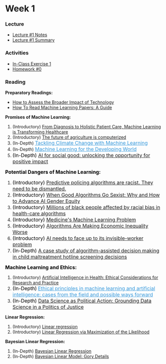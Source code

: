 # Week 1

### Lecture
- [Lecture #1 Notes](./Lectures/Lecture1.html)
- [Lecture #1 Summary](./Summary/Summary1.html)

### Activities
- [In-Class Exercise 1](./In_class/ex1.html)
- [Homework #0](./HW/HW0.html)

### Reading
**Preparatory Readings:**
 - [How to Assess the Broader Impact of Technology](https://docs.google.com/presentation/d/1VjzdaCHrzH_3XCTEqoTzTw-8kk5G_spM093JjEN6jOU/edit?usp=sharing)
 - [How To Read Machine Learning Papers: A Guide](https://docs.google.com/document/d/1MPEOSairUkktoZmX1N8zcIaENjyirt-JgRfSD-HBymk/edit?usp=sharing)

<p><strong>Promises of Machine Learning:</strong></p>
<ol>
    <li>(Introductory) <a class="inline_disabled" href="https://www.wired.com/wiredinsider/2019/10/from-diagnosis-to-holistic-patient-care-machine-learning-is-transforming-healthcare/" target="_blank" rel="noopener">From Diagnosis to Holistic Patient Care, Machine Learning is Transforming Healthcare</a></li>
    <li>(Introductory) <a class="inline_disabled" href="https://news.mit.edu/2019/algorithm-growing-agriculture-0403" target="_blank" rel="noopener">The future of agriculture is computerized</a></li>
    <li>(In-Depth)&nbsp;<span style="color: #3598db;"><a class="inline_disabled" style="color: #3598db;" href="https://arxiv.org/pdf/1906.05433.pdf" target="_blank" rel="noopener"><span style="font-family: inherit; font-size: 1rem;">Tackling Climate Change with Machine Learning</span></a></span></li>
    <li>(In-Depth)&nbsp;<span style="color: #3598db;"><a class="inline_disabled" style="color: #3598db;" href="https://www.ri.cmu.edu/wp-content/uploads/2020/05/3210548.pdf" target="_blank" rel="noopener"><span style="font-family: inherit; font-size: 1rem;">Machine Learning for the Developing World</span></a></span></li>
    <li><span style="color: #3598db;"><span style="font-family: inherit; font-size: 1rem;"><span style="color: #000000;">(In-Depth)</span> <a class="inline_disabled" href="https://www.nature.com/articles/s41467-020-15871-z" target="_blank" rel="noopener">AI for social good: unlocking the opportunity for positive impact</a></span></span></li>
</ol>
<p><strong><span style="color: #000000;"><span style="font-family: inherit; font-size: 1rem;">Potential Dangers of Machine Learning:</span></span></strong></p>
<ol>
    <li><span style="color: #3598db;"><span style="font-family: inherit; font-size: 1rem;"><span style="color: #000000;">(Introductory) <a class="inline_disabled" href="https://www.technologyreview.com/2020/07/17/1005396/predictive-policing-algorithms-racist-dismantled-machine-learning-bias-criminal-justice/" target="_blank" rel="noopener">Predictive policing algorithms are racist. They need to be dismantled.</a></span></span></span></li>
    <li><span style="color: #3598db;"><span style="font-family: inherit; font-size: 1rem;"><span style="color: #000000;">(Introductory) <a class="inline_disabled" href="https://ssir.org/articles/entry/when_good_algorithms_go_sexist_why_and_how_to_advance_ai_gender_equity" target="_blank" rel="noopener">When Good Algorithms Go Sexist: Why and How to Advance AI Gender Equity</a></span></span></span></li>
    <li><span style="color: #3598db;"><span style="font-family: inherit; font-size: 1rem;"><span style="color: #000000;">(Introductory) <a class="inline_disabled" href="https://www.nature.com/articles/d41586-019-03228-6" target="_blank" rel="noopener">Millions of black people affected by racial bias in health-care algorithms</a></span></span></span></li>
    <li><span style="color: #3598db;"><span style="font-family: inherit; font-size: 1rem;"><span style="color: #000000;">(Introductory) <a class="inline_disabled" href="https://bostonreview.net/science-nature/rachel-thomas-medicines-machine-learning-problem" target="_blank" rel="noopener">Medicine's Machine Learning Problem</a></span></span></span></li>
    <li><span style="color: #3598db;"><span style="font-family: inherit; font-size: 1rem;"><span style="color: #000000;">(Introductory) <a class="inline_disabled" href="https://hbr.org/2020/10/algorithms-are-making-economic-inequality-worse" target="_blank" rel="noopener">Algorithms Are Making Economic Inequality Worse</a></span></span></span></li>
    <li><span style="color: #3598db;"><span style="font-family: inherit; font-size: 1rem;"><span style="color: #000000;">(Introductory) <a class="inline_disabled" href="https://www.technologyreview.com/2020/12/11/1014081/ai-machine-learning-crowd-gig-worker-problem-amazon-mechanical-turk/" target="_blank" rel="noopener">AI needs to face up to its invisible-worker problem</a></span></span></span></li>
    <li><span style="color: #3598db;"><span style="font-family: inherit; font-size: 1rem;"><span style="color: #000000;">(In-Depth) <a class="inline_disabled" href="https://proceedings.mlr.press/v81/chouldechova18a/chouldechova18a.pdf" target="_blank" rel="noopener">A case study of algorithm-assisted decision making in child maltreatment hotline screening decisions</a></span></span></span></li>
</ol>
<p><strong><span style="color: #000000;"><span style="font-family: inherit; font-size: 1rem;">Machine Learning and Ethics:</span></span></strong></p>
<ol>
    <li>(Introductory) <a class="inline_disabled" href="https://www.himss.org/resources/artificial-intelligence-health-ethical-considerations-research-and-practice" target="_blank" rel="noopener">Artificial Intelligence in Health: Ethical Considerations for Research and Practice</a></li>
    <li><span style="color: #000000;"><span style="font-family: inherit; font-size: 1rem;">(In-Depth)</span></span><strong><span style="color: #000000;"><span style="font-family: inherit; font-size: 1rem;"> </span></span></strong><span style="color: #3598db;"><a class="inline_disabled" style="color: #3598db;" href="https://www.nature.com/articles/s41599-020-0501-9" target="_blank" rel="noopener"><span style="font-family: inherit; font-size: 1rem;">Ethical principles in machine learning and artificial intelligence: cases from the field and possible ways forward</span></a></span></li>
    <li><span style="color: #3598db;"><span style="font-family: inherit; font-size: 1rem;"><span style="color: #000000;">(In-Depth)</span> <a class="inline_disabled" href="https://arxiv.org/pdf/1811.03435.pdf" target="_blank" rel="noopener">Data Science as Political Action: Grounding Data Science in a Politics of Justice</a></span></span></li>
</ol>
<p><strong>Linear Regression:</strong></p>
<ol>
    <li>(Introductory) <a href="http://www.cs.toronto.edu/~rgrosse/courses/csc321_2017/readings/L02%20Linear%20Regression.pdf">Linear regression</a></li>
    <li>(Introductory) <a href="https://www.cs.princeton.edu/courses/archive/fall18/cos324/files/mle-regression.pdf">Linear Regression via Maximization of the Likelihood</a></li>
</ol>
<p><strong>Bayesian Linear Regression:</strong></p>
<ol>
    <li>(In-Depth) <a href="https://brunaw.com/phd/bayes-regression/report.pdf">Bayesian Linear Regression</a></li>
    <li>(In-Depth) <a href="http://www.biostat.umn.edu/~ph7440/pubh7440/BayesianLinearModelGoryDetails.pdf">Bayesian Linear Model: Gory Details</a></li>
</ol>
